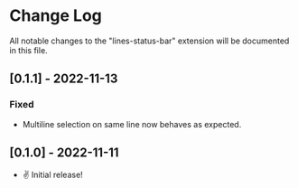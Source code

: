 # Change Log

All notable changes to the "lines-status-bar" extension will be documented in this file.

## [0.1.1] - 2022-11-13

### Fixed

- Multiline selection on same line now behaves as expected.

## [0.1.0] - 2022-11-11

- &#x270C; Initial release!
